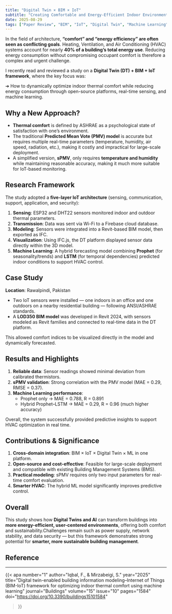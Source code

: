 ```yaml
---
title: "Digital Twin × BIM × IoT"
subtitle: "Creating Comfortable and Energy-Efficient Indoor Environments with Machine Learning"
date: 2025-08-29
tags: ["Paper Review", "BIM", "IoT", "Digital Twin", "Machine Learning", "Munich, Germany"]
---
```


In the field of architecture, **“comfort” and “energy efficiency” are often seen as conflicting goals**. Heating, Ventilation, and Air Conditioning (HVAC) systems account for nearly **40% of a building’s total energy use**. Reducing energy consumption without compromising occupant comfort is therefore a complex and urgent challenge.  
  

I recently read and reviewed a study on a **Digital Twin (DT) + BIM + IoT framework**, where the key focus was:
  
  
➔ How to dynamically optimize indoor thermal comfort while reducing energy consumption through open-source platforms, real-time sensing, and machine learning.  



## Why a New Approach?  

- **Thermal comfort** is defined by ASHRAE as a psychological state of satisfaction with one’s environment.  
- The traditional **Predicted Mean Vote (PMV) model** is accurate but requires multiple real-time parameters (temperature, humidity, air speed, radiation, etc.), making it costly and impractical for large-scale deployment.  
- A simplified version, **sPMV**, only requires **temperature and humidity** while maintaining reasonable accuracy, making it much more suitable for IoT-based monitoring.  



## Research Framework  

The study adopted a **five-layer IoT architecture** (sensing, communication, support, application, and security):  

1. **Sensing**: ESP32 and DHT22 sensors monitored indoor and outdoor thermal parameters.  
2. **Transmission**: Data was sent via Wi-Fi to a Firebase cloud database.  
3. **Modeling**: Sensors were integrated into a Revit-based BIM model, then exported as IFC.  
4. **Visualization**: Using IFC.js, the DT platform displayed sensor data directly within the 3D model.  
5. **Machine Learning**: A hybrid forecasting model combining **Prophet** (for seasonality/trends) and **LSTM** (for temporal dependencies) predicted indoor conditions to support HVAC control.  


## Case Study  
 **Location**: Rawalpindi, Pakistan  

- Two IoT sensors were installed — one indoors in an office and one outdoors on a nearby residential building — following ANSI/ASHRAE standards.  
- A **LOD350 BIM model** was developed in Revit 2024, with sensors modeled as Revit families and connected to real-time data in the DT platform.  

This allowed comfort indices to be visualized directly in the model and dynamically forecasted.  


## Results and Highlights  

1. **Reliable data**: Sensor readings showed minimal deviation from calibrated thermistors.  
2. **sPMV validation**: Strong correlation with the PMV model (MAE = 0.29, RMSE = 0.37).  
3. **Machine Learning performance**:  
    - Prophet only → MAE = 0.788, R = 0.891  
    - Hybrid Prophet–LSTM → MAE = 0.29, R = 0.96 (much higher accuracy)  

Overall, the system successfully provided predictive insights to support HVAC optimization in real time.  



## Contributions & Significance  

1. **Cross-domain integration**: BIM × IoT × Digital Twin × ML in one platform.  
2. **Open-source and cost-effective**: Feasible for large-scale deployment and compatible with existing Building Management Systems (BMS).  
3. **Practical modeling**: sPMV requires only two input parameters for real-time comfort evaluation.  
4. **Smarter HVAC**: The hybrid ML model significantly improves predictive control.  

## Overall
This study shows how **Digital Twins and AI** can transform buildings into **more energy-efficient, user-centered environments**, offering both comfort and sustainability.Challenges remain such as power supply, network stability, and data security — but this framework demonstrates strong potential for **smarter, more sustainable building management**. 


## Reference  
****

{{< apa 
   number="1"
   author="Iqbal, F., & Mirzabeigi, S." 
   year="2025" 
   title="Digital twin-enabled building information modeling–Internet of Things (BIM-IoT) framework for optimizing indoor thermal comfort using machine learning" 
   journal="Buildings" 
   volume="15" 
   issue="10" 
   pages="1584" 
   doi="https://doi.org/10.3390/buildings15101584" 
>}}
